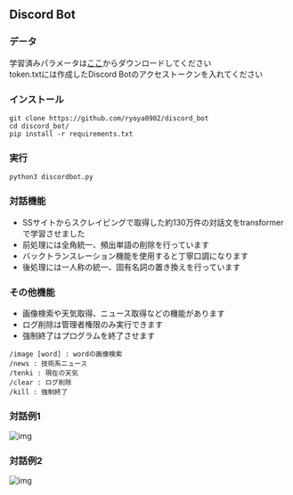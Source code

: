 ## Discord Bot  
### データ  
学習済みパラメータは[ここ](https://drive.google.com/file/d/1PEJpuzeFYxR9SIamCUowg-Ahw854eaQG/view?usp=sharing)からダウンロードしてください  
token.txtには作成したDiscord Botのアクセストークンを入れてください  
### インストール
```
git clone https://github.com/ryoya0902/discord_bot
cd discord_bot/
pip install -r requirements.txt
```
### 実行

```
python3 discordbot.py
```
### 対話機能
- SSサイトからスクレイピングで取得した約130万件の対話文をtransformerで学習させました  
- 前処理には全角統一、頻出単語の削除を行っています  
- バックトランスレーション機能を使用すると丁寧口調になります  
- 後処理には一人称の統一、固有名詞の置き換えを行っています  

### その他機能
- 画像検索や天気取得、ニュース取得などの機能があります  
- ログ削除は管理者権限のみ実行できます  
- 強制終了はプログラムを終了させます  

```
/image [word] : wordの画像検索
/news : 技術系ニュース
/tenki : 現在の天気
/clear : ログ削除
/kill : 強制終了
```
### 対話例1
![img](https://user-images.githubusercontent.com/63792861/104793827-60524b80-57e7-11eb-928f-e969999a9097.png)
### 対話例2
![img](https://user-images.githubusercontent.com/63792861/104793833-6ea06780-57e7-11eb-95f0-27fabf7c680b.png)
